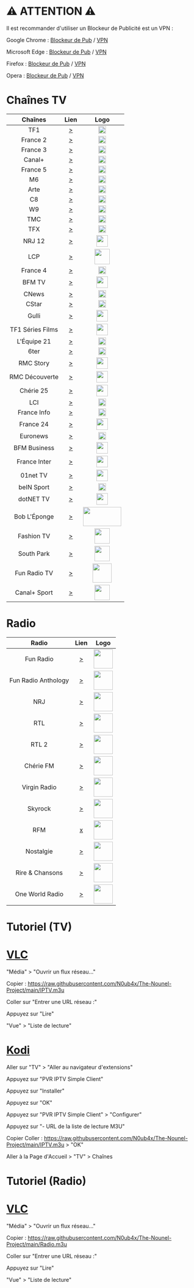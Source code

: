 # ⚠ ATTENTION ⚠

Il est recommander d'utiliser un Blockeur de Publicité est un VPN :

Google Chrome : [Blockeur de Pub](https://tiny.one/AdGuard) / [VPN](https://tiny.one/GC-VPN)

Microsoft Edge : [Blockeur de Pub](https://tiny.one/ME-AdGuard) / [VPN](https://tiny.one/ME-VPN)

Firefox : [Blockeur de Pub](https://tiny.one/FF-AdGuard) / [VPN](https://tiny.one/FF-VPN)

Opera : [Blockeur de Pub](https://tiny.one/OP-AdGuard) / [VPN](https://tiny.one/OP-VPN)



# Chaînes TV


| Chaînes           | Lien  | Logo  |
|:-----------------:|:-----:|:-----:|
| TF1        | [>](https://rotf.lol/TF1-TV1) | <img height="20" src="https://i.imgur.com/e7683oF.png"/> |
| France 2   | [>](https://rotf.lol/France2TV2) | <img height="20" src="https://i.imgur.com/23MFY0U.png"/> |
| France 3   | [>](https://rotf.lol/France-3) | <img height="20" src="https://i.imgur.com/hxRmcTD.png"/> |
| Canal+     | [>](https://rotf.lol/Canal-Plus-TV) | <img height="20" src="https://i.imgur.com/xy7gQLJ.jpg"/> |
| France 5   | [>](https://rotf.lol/France5TV) | <img height="20" src="https://i.imgur.com/5da6u0l.png"/> |
| M6         | [>](https://rotf.lol/M6-TV) | <img height="20" src="https://i.imgur.com/Ah9CAIO.png"/> |
| Arte       | [>](https://rotf.lol/Arte-TV) | <img height="20" src="https://i.imgur.com/zYUKoXr.png"/> |
| C8         | [>](https://rotf.lol/C8-TV) | <img height="20" src="https://i.imgur.com/CmnOEtM.png"/> |
| W9         | [>](https://rotf.lol/W9-TV) | <img height="20" src="https://i.imgur.com/e26x2wq.png"/> |
| TMC        | [>](https://rotf.lol/TMC-TV) | <img height="20" src="https://i.imgur.com/bf0scMb.png"/> |
| TFX        | [>](https://rotf.lol/TFX-TV) | <img height="20" src="https://i.imgur.com/hAnirTf.png"/> |
| NRJ 12     | [>](https://rotf.lol/NRJ-12) | <img height="30" src="https://i.imgur.com/Sz9Lh9T.png"/> |
| LCP        | [>](https://rotf.lol/LCP-TV) | <img height="40" src="https://i.imgur.com/5iMBxUj.png"/> |
| France 4   | [>](https://rotf.lol/France-4) | <img height="20" src="https://i.imgur.com/YIHoAbr.png"/> |
| BFM TV     | [>](https://rotf.lol/BFM-TV) | <img height="30" src="https://i.imgur.com/jNCPG26.png"/> |
| CNews      | [>](https://rotf.lol/CNews) | <img height="20" src="https://i.imgur.com/JUqoFSu.jpeg"/> |
| CStar      | [>](https://rotf.lol/CStar) | <img height="20" src="https://i.imgur.com/Ya8QhQe.png"/> |
| Gulli      | [>](https://rotf.lol/Gulli) | <img height="30" src="https://i.imgur.com/l85rt37.png"/> |
| TF1 Séries Films | [>](https://rotf.lol/TF1-SF) | <img height="30" src="https://i.imgur.com/JPHIUnf.png"/> |
| L'Équipe 21| [>](https://rotf.lol/LEquipe-21) | <img height="20" src="https://i.imgur.com/p6Zl9XT.png"/> |
| 6ter       | [>](https://rotf.lol/6ter-TV) | <img height="20" src="https://i.imgur.com/DcvJDY4.png"/> |
| RMC Story  | [>](https://rotf.lol/RMC-Story) | <img height="30" src="https://i.imgur.com/jXANVZp.png"/> |
| RMC Découverte | [>](https://rotf.lol/RMC-Decouverte) | <img height="30" src="https://i.imgur.com/wzmlEBl.png"/> |
| Chérie 25  | [>](https://rotf.lol/Cherie25) | <img height="30" src="https://i.imgur.com/dI7rnz8.png"/> |
| LCI        | [>](https://rotf.lol/LCI-TV) | <img height="20" src="https://i.imgur.com/nP9YAom.png"/> |
| France Info| [>](https://rotf.lol/France-Info) | <img height="20" src="https://i.imgur.com/ri84Amq.png"/> |
| France 24  | [>](https://rotf.lol/France-24) | <img height="30" src="https://i.imgur.com/FwEeS8x.png"/> |
| Euronews   | [>](https://rotf.lol/Euronews-TV) | <img height="20" src="https://i.imgur.com/yKs1Kwz.png"/> |
| BFM Business | [>](https://rotf.lol/BFM-Business) | <img height="30" src="https://i.imgur.com/D5ZyOmn.jpg"/> |
| France Inter | [>](https://rotf.lol/France-Inter-TV) | <img height="30" src="https://i.imgur.com/smk90Wh.png"/> |
| 01net TV | [>](https://rotf.lol/01net-TV) | <img height="30" src="https://i.imgur.com/YLjp3jp.jpeg"/> |
| beIN Sport | [>](https://rotf.lol/beINSports) | <img height="20" src="https://i.imgur.com/FOVn9J1.png"/> |
| dotNET TV  | [>](https://rotf.lol/dotNET-TV) | <img height="30" src="https://i.imgur.com/9LrXFNP.png"/> |
| Bob L'Éponge | [>](https://rotf.lol/Bob-Eponge-TV) | <img height="50" width="100" src="https://i.imgur.com/mk0fNO9.png"/> |
| Fashion TV | [>](https://rotf.lol/FTV-TV) | <img height="40" src="https://i.imgur.com/n56r7oi.jpg"/> |
| South Park | [>](https://rotf.lol/South-Park-TV) | <img height="40" src="https://i.imgur.com/aiMAjfW.png"/> |
| Fun Radio TV | [>](https://rotf.lol/FunRadioTV) | <img height="50" src="https://i.imgur.com/2O10QwT.png"/> |
| Canal+ Sport | [>](https://rotf.lol/CanalSport) | <img height="40" src="https://i.imgur.com/W8GlYZd.png"/> |

# Radio

| Radio             | Lien  | Logo  |
|:-----------------:|:-----:|:-----:|
| Fun Radio        | [>](https://live.m6radio.quortex.io/webpHJPXnXrN7B6J7Q8mcqmxP/groupfun/national/long/index.m3u8) | <img height="50" src="https://i.imgur.com/2O10QwT.png"/> |
| Fun Radio Anthology | [>](https://live.m6radio.quortex.io/webpHJPXnXrN7B6J7Q8mcqmxP/webradio/funanthologie/130/index.m3u8) | <img height="50" src="https://i.imgur.com/z2GsFqa.jpg"/> |
| NRJ              | [>](https://scdn.nrjaudio.fm/fr/30001/mp3_128.mp3?origine=mytuner&cdn_path=adswizz_lbs11) | <img height="50" src="https://i.imgur.com/ZvkJH3y.png"/> |
| RTL              | [>](https://live.m6radio.quortex.io/webpHJPXnXrN7B6J7Q8mcqmxP/grouprtl/national/long/index.m3u8) | <img height="50" src="https://i.imgur.com/LJD2cai.png"/> |
| RTL 2            | [>](https://live.m6radio.quortex.io/webpHJPXnXrN7B6J7Q8mcqmxP/grouprtl2/national/long/index.m3u8) | <img height="50" src="https://i.imgur.com/2Dg2g1I.jpg"/> |
| Chérie FM        | [>](https://scdn.nrjaudio.fm/fr/30201/mp3_128.mp3?origine=mytuner&cdn_path=adswizz_lbs9) | <img height="50" src="https://i.imgur.com/Q6uaD5O.png"/> |
| Virgin Radio     | [>](https://stream.virginradio.fr/virgin.aac) | <img height="50" src="https://i.imgur.com/ry8Q0gJ.png"/> |
| Skyrock          | [>](https://icecast.skyrock.net/s/natio_mp3_128k) | <img height="50" src="https://i.imgur.com/6eOgkKG.png"/> |
| RFM              | [x]() | <img height="50" src="https://i.imgur.com/6JJla7f.png"/> |
| Nostalgie        | [>](https://scdn.nrjaudio.fm/fr/30601/aac_64.mp3?origine=playernostalgie&aw_0_req.userConsentV2=&aw_0_1st.station=&cdn_path=audio_lbs9&access_token=ffb8813434764d568da10f4264006898) | <img height="50" src="https://i.imgur.com/GebTvoi.png"/> |
| Rire & Chansons  | [>](https://scdn.nrjaudio.fm/fr/30401/aac_64.mp3?origine=playerrire&aw_0_req.userConsentV2=&aw_0_1st.station=&cdn_path=audio_lbs11&access_token=153d7d2d02324385ba32a57018675774) | <img height="50" src="https://i.imgur.com/S0kX1SN.png"/> |
| One World Radio  | [>](https://22193.live.streamtheworld.com/OWR_INTERNATIONAL_ADP/HLS/playlist.m3u8) | <img height="50" src="https://i.imgur.com/EPHY16D.png"/> |


# Tutoriel (TV)

# [VLC](https://tinyurl.com/VLC-MP)

"Média" > "Ouvrir un flux réseau..."

Copier : https://raw.githubusercontent.com/N0ub4x/The-Nounel-Project/main/IPTV.m3u

Coller sur "Entrer une URL réseau :"

Appuyez sur "Lire"

"Vue" > "Liste de lecture"


# [Kodi](https://www.microsoft.com/fr-fr/p/kodi/9nblggh4t892#activetab=pivot:overviewtab)

Aller sur "TV" > "Aller au navigateur d'extensions"

Appuyez sur "PVR IPTV Simple Client"

Appuyez sur "Installer"

Appuyez sur "OK"

Appuyez sur "PVR IPTV Simple Client" > "Configurer"

Appuyez sur "- URL de la liste de lecture M3U"

Copier Coller : https://raw.githubusercontent.com/N0ub4x/The-Nounel-Project/main/IPTV.m3u > "OK"

Aller à la Page d'Accueil > "TV" > Chaînes


# Tutoriel (Radio)

# [VLC](https://tinyurl.com/VLC-MP)

"Média" > "Ouvrir un flux réseau..."

Copier : https://raw.githubusercontent.com/N0ub4x/The-Nounel-Project/main/Radio.m3u

Coller sur "Entrer une URL réseau :"

Appuyez sur "Lire"

"Vue" > "Liste de lecture"
